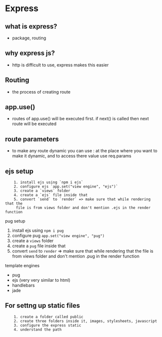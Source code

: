
# Express

## what is express?
- package, routing

## why express js?
- http is difficult to use, express makes this easier

## Routing
- the process of creating route

## app.use()
- routes of app.use() will be executed first. if next() is called then next route will be executed

## route parameters
- to make any route dynamic you can use : at the place where you want to make it dynamic, and to access there value use req.params



## ejs setup
        1. install ejs using `npm i ejs`
        2. configure ejs `app.set("view engine", "ejs")`
        3. create a `views` folder
        4. create a `ejs` file inside that 
        5. convert `send` to `render` => make sure that while rendering that the
         file is from views folder and don't mention .ejs in the render function


pug setup
1. install ejs using `npm i pug`
2. configure pug `app.set("view engine", "pug")`
3. create a `views` folder
4. create a `pug` file inside that 
5. convert `send` to `render` => make sure that while rendering that the file is from views folder and don't mention .pug in the render function

template engines 
- pug
- ejs (very very similar to html)
- handlebars
- jade


## For settng up static files

        1. create a folder called public
        2. create three folders inside it, images, stylesheets, javascript
        3. configure the express static
        4. understand the path


